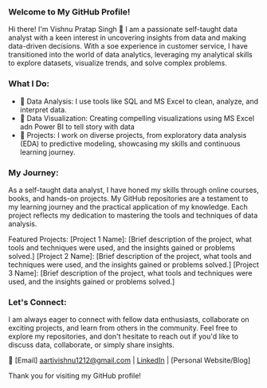 ### Welcome to My GitHub Profile!
Hi there! I'm Vishnu Pratap Singh 👋
I am a passionate self-taught data analyst with a keen interest in uncovering insights from data and making data-driven decisions. With a soe experience in customer service, I have transitioned into the world of data analytics, leveraging my analytical skills to explore datasets, visualize trends, and solve complex problems.

### What I Do:
- 🔭 Data Analysis: I use tools like SQL and MS Excel to clean, analyze, and interpret data.
- 🔭 Data Visualization: Creating compelling visualizations using MS Excel adn Power BI to tell story with data
- 🔭 Projects: I work on diverse projects, from exploratory data analysis (EDA) to predictive modeling, showcasing my skills and continuous learning journey.

### My Journey:
As a self-taught data analyst, I have honed my skills through online courses, books, and hands-on projects. My GitHub repositories are a testament to my learning journey and the practical application of my knowledge. Each project reflects my dedication to mastering the tools and techniques of data analysis.

Featured Projects:
[Project 1 Name]: [Brief description of the project, what tools and techniques were used, and the insights gained or problems solved.]
[Project 2 Name]: [Brief description of the project, what tools and techniques were used, and the insights gained or problems solved.]
[Project 3 Name]: [Brief description of the project, what tools and techniques were used, and the insights gained or problems solved.]

### Let's Connect:
I am always eager to connect with fellow data enthusiasts, collaborate on exciting projects, and learn from others in the community. Feel free to explore my repositories, and don't hesitate to reach out if you'd like to discuss data, collaborate, or simply share insights.

📧 [Email] aartivishnu1212@gmail.com | [LinkedIn](linkedin.com/in/vish1998) |  [Personal Website/Blog]

Thank you for visiting my GitHub profile!
<!--
**VishnuPYadav/VishnuPYadav** is a ✨ _special_ ✨ repository because its `README.md` (this file) appears on your GitHub profile.

Here are some ideas to get you started:

- 🔭 I’m currently working on ...
- 🌱 I’m currently learning ...
- 👯 I’m looking to collaborate on ...
- 🤔 I’m looking for help with ...
- 💬 Ask me about ...
- 📫 How to reach me: ...
- 😄 Pronouns: ...
- ⚡ Fun fact: ...
-->
